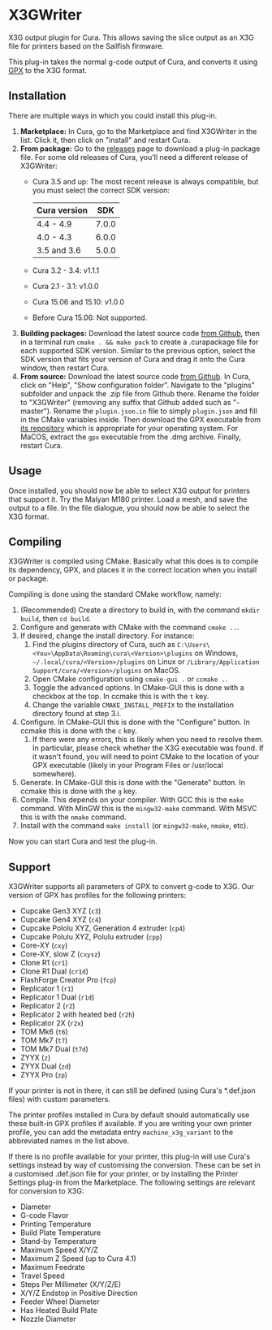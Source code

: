 # X3GWriter
X3G output plugin for Cura. This allows saving the slice output as an X3G file for printers based on the Sailfish firmware.

This plug-in takes the normal g-code output of Cura, and converts it using [GPX](https://github.com/Ghostkeeper/GPX) to the X3G format.

## Installation
There are multiple ways in which you could install this plug-in.

1. **Marketplace:** In Cura, go to the Marketplace and find X3GWriter in the list. Click it, then click on "install" and restart Cura.
2. **From package:** Go to the [releases](https://github.com/Ghostkeeper/X3GWriter/releases) page to download a plug-in package file. For some old releases of Cura, you'll need a different release of X3GWriter:
   * Cura 3.5 and up: The most recent release is always compatible, but you must select the correct SDK version:

     |Cura version|SDK  |
     |------------|-----|
     |4.4 - 4.9   |7.0.0|
     |4.0 - 4.3   |6.0.0|
     |3.5 and 3.6 |5.0.0|
   * Cura 3.2 - 3.4: v1.1.1
   * Cura 2.1 - 3.1: v1.0.0
   * Cura 15.06 and 15.10: v1.0.0
   * Before Cura 15.06: Not supported.
3. **Building packages:** Download the latest source code [from Github](https://github.com/Ghostkeeper/X3GWriter/archive/master.zip), then in a terminal run `cmake . && make pack` to create a .curapackage file for each supported SDK version. Similar to the previous option, select the SDK version that fits your version of Cura and drag it onto the Cura window, then restart Cura.
4. **From source:** Download the latest source code [from Github](https://github.com/Ghostkeeper/X3GWriter/archive/master.zip). In Cura, click on "Help", "Show configuration folder". Navigate to the "plugins" subfolder and unpack the .zip file from Github there. Rename the folder to "X3GWriter" (removing any suffix that Github added such as "-master"). Rename the `plugin.json.in` file to simply `plugin.json` and fill in the CMake variables inside. Then download the GPX executable from [its repository](https://github.com/markwal/GPX/releases) which is appropriate for your operating system. For MaCOS, extract the `gpx` executable from the .dmg archive. Finally, restart Cura.

## Usage
Once installed, you should now be able to select X3G output for printers that support it. Try the Malyan M180 printer. Load a mesh, and save the output to a file. In the file dialogue, you should now be able to select the X3G format.

## Compiling
X3GWriter is compiled using CMake. Basically what this does is to compile its dependency, GPX, and places it in the correct location when you install or package.

Compiling is done using the standard CMake workflow, namely:

1. (Recommended) Create a directory to build in, with the command `mkdir build`, then `cd build`.
2. Configure and generate with CMake with the command `cmake ..`.
3. If desired, change the install directory. For instance:
   1. Find the plugins directory of Cura, such as `C:\Users\<You>\AppData\Roaming\cura\<Version>\plugins` on Windows, `~/.local/cura/<Version>/plugins` on Linux or `/Library/Application Support/cura/<Version>/plugins` on MacOS.
   2. Open CMake configuration using `cmake-gui .` or `ccmake .`.
   3. Toggle the advanced options. In CMake-GUI this is done with a checkbox at the top. In ccmake this is with the `t` key.
   4. Change the variable `CMAKE_INSTALL_PREFIX` to the installation directory found at step 3.i.
4. Configure. In CMake-GUI this is done with the "Configure" button. In ccmake this is done with the `c` key.
   1. If there were any errors, this is likely when you need to resolve them. In particular, please check whether the X3G executable was found. If it wasn't found, you will need to point CMake to the location of your GPX executable (likely in your Program Files or /usr/local somewhere).
5. Generate. In CMake-GUI this is done with the "Generate" button. In ccmake this is done with the `g` key.
6. Compile. This depends on your compiler. With GCC this is the `make` command. With MinGW this is the `mingw32-make` command. With MSVC this is with the `nmake` command.
7. Install with the command `make install` (or `mingw32-make`, `nmake`, etc).

Now you can start Cura and test the plug-in.

## Support
X3GWriter supports all parameters of GPX to convert g-code to X3G. Our version of GPX has profiles for the following printers:
* Cupcake Gen3 XYZ (`c3`)
* Cupcake Gen4 XYZ (`c4`)
* Cupcake Pololu XYZ, Generation 4 extruder (`cp4`)
* Cupcake Polulu XYZ, Polulu extruder (`cpp`)
* Core-XY (`cxy`)
* Core-XY, slow Z (`cxysz`)
* Clone R1 (`cr1`)
* Clone R1 Dual (`cr1d`)
* FlashForge Creator Pro (`fcp`)
* Replicator 1 (`r1`)
* Replicator 1 Dual (`r1d`)
* Replicator 2 (`r2`)
* Replicator 2 with heated bed (`r2h`)
* Replicator 2X (`r2x`)
* TOM Mk6 (`t6`)
* TOM Mk7 (`t7`)
* TOM Mk7 Dual (`t7d`)
* ZYYX (`z`)
* ZYYX Dual (`zd`)
* ZYYX Pro (`zp`)

If your printer is not in there, it can still be defined (using Cura's *.def.json files) with custom parameters.

The printer profiles installed in Cura by default should automatically use these built-in GPX profiles if available. If you are writing your own printer profile, you can add the metadata entry `machine_x3g_variant` to the abbreviated names in the list above.

If there is no profile available for your printer, this plug-in will use Cura's settings instead by way of customising the conversion. These can be set in a customised .def.json file for your printer, or by installing the Printer Settings plug-in from the Marketplace. The following settings are relevant for conversion to X3G:
* Diameter
* G-code Flavor
* Printing Temperature
* Build Plate Temperature
* Stand-by Temperature
* Maximum Speed X/Y/Z
* Maximum Z Speed (up to Cura 4.1)
* Maximum Feedrate
* Travel Speed
* Steps Per Millimeter (X/Y/Z/E)
* X/Y/Z Endstop in Positive Direction
* Feeder Wheel Diameter
* Has Heated Build Plate
* Nozzle Diameter